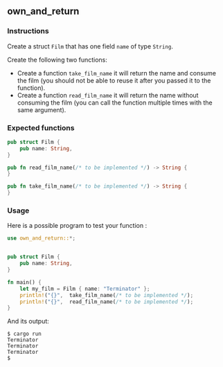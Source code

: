 ## own_and_return

### Instructions

Create a struct `Film` that has one field `name` of type `String`.

Create the following two functions:

- Create a function `take_film_name` it will return the name and consume the film (you should not be able to reuse it after you passed it to the function).
- Create a function `read_film_name` it will return the name without consuming the film (you can call the function multiple times with the same argument).

### Expected functions

```rust
pub struct Film {
    pub name: String,
}

pub fn read_film_name(/* to be implemented */) -> String {
}

pub fn take_film_name(/* to be implemented */) -> String {
}


```

### Usage

Here is a possible program to test your function :

```rust
use own_and_return::*;


pub struct Film {
    pub name: String,
}

fn main() {
    let my_film = Film { name: "Terminator" };
    println!("{}",  take_film_name(/* to be implemented */);
    println!("{}",  read_film_name(/* to be implemented */);
}
```

And its output:

```console
$ cargo run
Terminator
Terminator
Terminator
$
```
